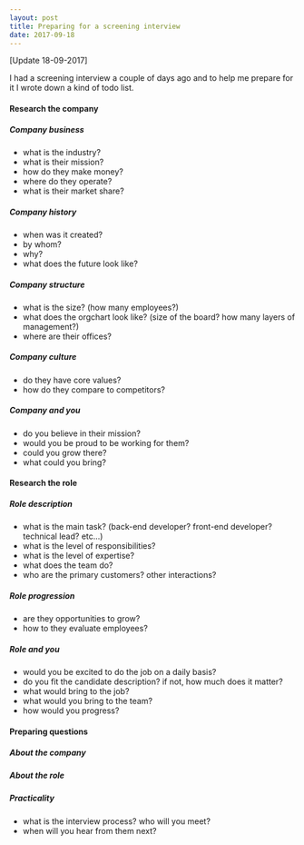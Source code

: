 ```yaml
---
layout: post
title: Preparing for a screening interview
date: 2017-09-18
---
```

[Update 18-09-2017]

I had a screening interview a couple of days ago and to help me prepare for it I wrote down a kind of todo list.


#### Research the company

##### Company business
* what is the industry?
* what is their mission?
* how do they make money?
* where do they operate?
* what is their market share?

##### Company history
* when was it created?
* by whom?
* why?
* what does the future look like?

##### Company structure
* what is the size? (how many employees?)
* what does the orgchart look like? (size of the board? how many layers of management?)
* where are their offices?

##### Company culture
* do they have core values?
* how do they compare to competitors?

##### Company and you
* do you believe in their mission?
* would you be proud to be working for them?
* could you grow there?
* what could you bring?


#### Research the role

##### Role description
* what is the main task? (back-end developer? front-end developer? technical lead? etc...)
* what is the level of responsibilities?
* what is the level of expertise?
* what does the team do?
* who are the primary customers? other interactions?

##### Role progression
* are they opportunities to grow?
* how to they evaluate employees?

##### Role and you
* would you be excited to do the job on a daily basis?
* do you fit the candidate description? if not, how much does it matter?
* what would bring to the job?
* what would you bring to the team?
* how would you progress?


#### Preparing questions

##### About the company

##### About the role

##### Practicality
* what is the interview process? who will you meet?
* when will you hear from them next?